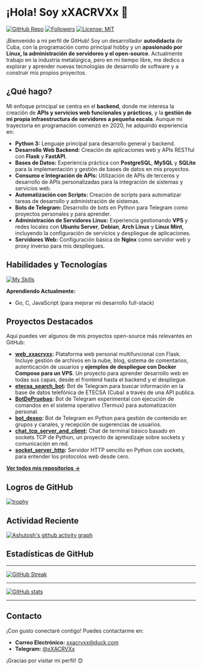 # ¡Hola! Soy xXACRVXx 👋

[![GitHub Repo](https://img.shields.io/badge/GitHub-Repository-blue?logo=github)](https://github.com/xXACRVXx/web_xxacrvxx)
[![Followers](https://img.shields.io/github/followers/xXACRVXx?style=social)](https://github.com/xXACRVXx?tab=followers)
[![License: MIT](https://img.shields.io/badge/License-MIT-yellow.svg)](https://opensource.org/licenses/MIT)

¡Bienvenido a mi perfil de GitHub! Soy un desarrollador **autodidacta** de Cuba, con la programación como principal hobby y un **apasionado por Linux, la administración de servidores y el open-source**.  Actualmente trabajo en la industria metalúrgica, pero en mi tiempo libre, me dedico a explorar y aprender nuevas tecnologías de desarrollo de software y a construir mis propios proyectos.

## ¿Qué hago?

Mi enfoque principal se centra en el **backend**, donde me interesa la creación de **APIs y servicios web funcionales y prácticos**, y la **gestión de mi propia infraestructura de servidores a pequeña escala**.  Aunque mi trayectoria en programación comenzó en 2020, he adquirido experiencia en:

*   **Python 3:** Lenguaje principal para desarrollo general y backend.
*   **Desarrollo Web Backend:**  Creación de aplicaciones web y APIs RESTful con **Flask** y **FastAPI**.
*   **Bases de Datos:**  Experiencia práctica con **PostgreSQL**, **MySQL** y **SQLite** para la implementación y gestión de bases de datos en mis proyectos.
*   **Consumo e Integración de APIs:**  Utilización de APIs de terceros y desarrollo de APIs personalizadas para la integración de sistemas y servicios web.
*   **Automatización con Scripts:**  Creación de scripts para automatizar tareas de desarrollo y administración de sistemas.
*   **Bots de Telegram:**  Desarrollo de bots en Python para Telegram como proyectos personales y para aprender.
*   **Administración de Servidores Linux:**  Experiencia gestionando **VPS** y redes locales con **Ubuntu Server**, **Debian**, **Arch Linux** y **Linux Mint**, incluyendo la configuración de servicios y despliegue de aplicaciones.
*   **Servidores Web:** Configuración básica de **Nginx** como servidor web y proxy inverso para mis despliegues.

## Habilidades y Tecnologías

[![My Skills](https://skillicons.dev/icons?i=python,flask,fastapi,postgresql,docker,mysql,sqlite,bash,html,css,git,github,telegram)](https://skillicons.dev)

**Aprendiendo Actualmente:**

*   Go, C, JavaScript (para mejorar mi desarrollo full-stack)

## Proyectos Destacados

Aquí puedes ver algunos de mis proyectos open-source más relevantes en GitHub:

*   **[web_xxacrvxx](https://github.com/xXACRVXx/web_xxacrvxx):**  Plataforma web personal multifuncional con Flask. Incluye gestión de archivos en la nube, blog, sistema de comentarios, autenticación de usuarios y **ejemplos de despliegue con Docker Compose para un VPS**. Un proyecto para aprender desarrollo web en todas sus capas, desde el frontend hasta el backend y el despliegue.
*   **[etecsa_search_bot](https://github.com/xXACRVXx/etecsa_search_bot):**  Bot de Telegram para buscar información en la base de datos telefónica de ETECSA (Cuba) a través de una API publica.
*   **[BotDePruebas](https://github.com/xXACRVXx/BotDePruebas):**  Bot de Telegram experimental con ejecución de comandos en el sistema operativo (Termux) para automatización personal.
*   **[bot_deseo](https://github.com/xXACRVXx/bot_deseo):**  Bot de Telegram en Python para gestión de contenido en grupos y canales, y recepción de sugerencias de usuarios.
*   **[chat_tcp_server_and_client](https://github.com/xXACRVXx/chat_tcp_server_and_client):**  Chat de terminal básico basado en sockets TCP de Python, un proyecto de aprendizaje sobre sockets y comunicación en red.
*   **[socket_server_http](https://github.com/xXACRVXx/socket_server_http):**  Servidor HTTP sencillo en Python con sockets, para entender los protocolos web desde cero.

[**Ver todos mis repositorios →**](https://github.com/xXACRVXx?tab=repositories)

## Logros de GitHub

[![trophy](https://github-profile-trophy.vercel.app/?username=xXACRVXx&theme=onestar)](https://github.com/ryo-ma/github-profile-trophy)

## Actividad Reciente

[![Ashutosh's github activity graph](https://github-readme-activity-graph.vercel.app/graph?username=xXACRVXx&theme=github-dark)](https://github.com/ashutosh1919/github-readme-activity-graph)

## Estadísticas de GitHub

---

[![GitHub Streak](https://github-readme-streak-stats-eight.vercel.app/?user=xXACRVXx&theme=github-dark-blue&hide_border=true)](https://git.io/streak-stats)

---

[![GitHub stats](https://github-readme-stats.vercel.app/api?username=xXACRVXx&count_private=true&show_icons=true&theme=github_dark&hide_border=true)](https://github.com/anuraghazra/github-readme-stats)

---

## Contacto

¡Con gusto conectaré contigo! Puedes contactarme en:

*   **Correo Electrónico:** [xxacrvxx@duck.com](mailto:xxacrvxx@duck.com)
*   **Telegram:** [@xXACRVXx](https://t.me/xXACRVXx)

¡Gracias por visitar mi perfil! 😊
